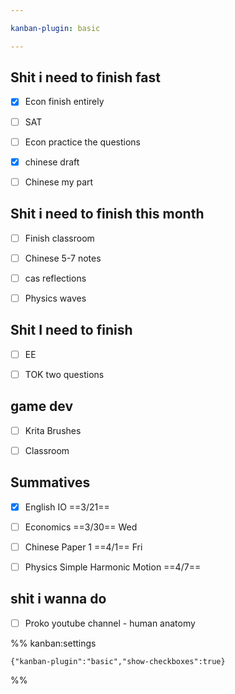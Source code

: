 ```yaml
---

kanban-plugin: basic

---
```


## Shit i need to finish fast

- [x] Econ finish entirely
- [ ] SAT
- [ ] Econ practice the questions
- [x] chinese draft
- [ ] Chinese my part


## Shit i need to finish this month

- [ ] Finish classroom
- [ ] Chinese 5-7 notes
- [ ] cas reflections
- [ ] Physics waves


## Shit I need to finish

- [ ] EE
- [ ] TOK two questions


## game dev

- [ ] Krita Brushes
- [ ] Classroom


## Summatives

- [x] English IO ==3/21==
- [ ] Economics ==3/30== Wed
- [ ] Chinese Paper 1 ==4/1== Fri
- [ ] Physics Simple Harmonic Motion ==4/7==


## shit i wanna do

- [ ] Proko youtube channel - human anatomy




%% kanban:settings
```
{"kanban-plugin":"basic","show-checkboxes":true}
```
%%